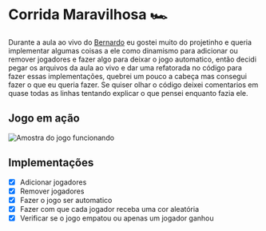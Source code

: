 # Corrida Maravilhosa 🏎

Durante a aula ao vivo do [Bernardo](https://github.com/bernardoroll) eu gostei muito do projetinho e queria implementar algumas coisas a ele como dinamismo para adicionar ou remover jogadores e fazer algo para deixar o jogo automatico, então decidi pegar os arquivos da aula ao vivo e dar uma refatorada no código para fazer essas implementações, quebrei um pouco a cabeça mas consegui fazer o que eu queria fazer. Se quiser olhar o código deixei comentarios em quase todas as linhas tentando explicar o que pensei enquanto fazia ele.

## Jogo em ação

![Amostra do jogo funcionando](https://i.imgur.com/rG0CTAG.gif)

## Implementações

- [X] Adicionar jogadores
- [X] Remover jogadores
- [X] Fazer o jogo ser automatico
- [X] Fazer com que cada jogador receba uma cor aleatória
- [X] Verificar se o jogo empatou ou apenas um jogador ganhou
